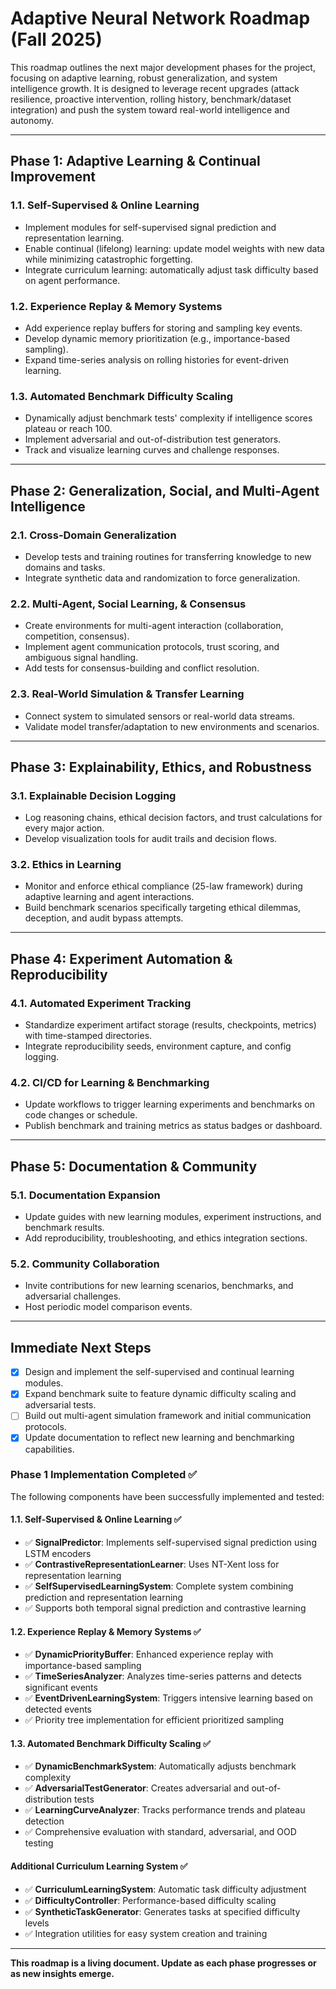 # Adaptive Neural Network Roadmap (Fall 2025)

This roadmap outlines the next major development phases for the project, focusing on adaptive learning, robust generalization, and system intelligence growth. It is designed to leverage recent upgrades (attack resilience, proactive intervention, rolling history, benchmark/dataset integration) and push the system toward real-world intelligence and autonomy.

---

## Phase 1: Adaptive Learning & Continual Improvement

### 1.1. Self-Supervised & Online Learning
- Implement modules for self-supervised signal prediction and representation learning.
- Enable continual (lifelong) learning: update model weights with new data while minimizing catastrophic forgetting.
- Integrate curriculum learning: automatically adjust task difficulty based on agent performance.

### 1.2. Experience Replay & Memory Systems
- Add experience replay buffers for storing and sampling key events.
- Develop dynamic memory prioritization (e.g., importance-based sampling).
- Expand time-series analysis on rolling histories for event-driven learning.

### 1.3. Automated Benchmark Difficulty Scaling
- Dynamically adjust benchmark tests' complexity if intelligence scores plateau or reach 100.
- Implement adversarial and out-of-distribution test generators.
- Track and visualize learning curves and challenge responses.

---

## Phase 2: Generalization, Social, and Multi-Agent Intelligence

### 2.1. Cross-Domain Generalization
- Develop tests and training routines for transferring knowledge to new domains and tasks.
- Integrate synthetic data and randomization to force generalization.

### 2.2. Multi-Agent, Social Learning, & Consensus
- Create environments for multi-agent interaction (collaboration, competition, consensus).
- Implement agent communication protocols, trust scoring, and ambiguous signal handling.
- Add tests for consensus-building and conflict resolution.

### 2.3. Real-World Simulation & Transfer Learning
- Connect system to simulated sensors or real-world data streams.
- Validate model transfer/adaptation to new environments and scenarios.

---

## Phase 3: Explainability, Ethics, and Robustness

### 3.1. Explainable Decision Logging
- Log reasoning chains, ethical decision factors, and trust calculations for every major action.
- Develop visualization tools for audit trails and decision flows.

### 3.2. Ethics in Learning
- Monitor and enforce ethical compliance (25-law framework) during adaptive learning and agent interactions.
- Build benchmark scenarios specifically targeting ethical dilemmas, deception, and audit bypass attempts.

---

## Phase 4: Experiment Automation & Reproducibility

### 4.1. Automated Experiment Tracking
- Standardize experiment artifact storage (results, checkpoints, metrics) with time-stamped directories.
- Integrate reproducibility seeds, environment capture, and config logging.

### 4.2. CI/CD for Learning & Benchmarking
- Update workflows to trigger learning experiments and benchmarks on code changes or schedule.
- Publish benchmark and training metrics as status badges or dashboard.

---

## Phase 5: Documentation & Community

### 5.1. Documentation Expansion
- Update guides with new learning modules, experiment instructions, and benchmark results.
- Add reproducibility, troubleshooting, and ethics integration sections.

### 5.2. Community Collaboration
- Invite contributions for new learning scenarios, benchmarks, and adversarial challenges.
- Host periodic model comparison events.

---

## Immediate Next Steps

- [x] Design and implement the self-supervised and continual learning modules.
- [x] Expand benchmark suite to feature dynamic difficulty scaling and adversarial tests.
- [ ] Build out multi-agent simulation framework and initial communication protocols.
- [x] Update documentation to reflect new learning and benchmarking capabilities.

### Phase 1 Implementation Completed ✅

The following components have been successfully implemented and tested:

#### 1.1. Self-Supervised & Online Learning ✅
- ✅ **SignalPredictor**: Implements self-supervised signal prediction using LSTM encoders
- ✅ **ContrastiveRepresentationLearner**: Uses NT-Xent loss for representation learning
- ✅ **SelfSupervisedLearningSystem**: Complete system combining prediction and representation learning
- ✅ Supports both temporal signal prediction and contrastive learning

#### 1.2. Experience Replay & Memory Systems ✅
- ✅ **DynamicPriorityBuffer**: Enhanced experience replay with importance-based sampling
- ✅ **TimeSeriesAnalyzer**: Analyzes time-series patterns and detects significant events
- ✅ **EventDrivenLearningSystem**: Triggers intensive learning based on detected events
- ✅ Priority tree implementation for efficient prioritized sampling

#### 1.3. Automated Benchmark Difficulty Scaling ✅
- ✅ **DynamicBenchmarkSystem**: Automatically adjusts benchmark complexity
- ✅ **AdversarialTestGenerator**: Creates adversarial and out-of-distribution tests
- ✅ **LearningCurveAnalyzer**: Tracks performance trends and plateau detection
- ✅ Comprehensive evaluation with standard, adversarial, and OOD testing

#### Additional Curriculum Learning System ✅
- ✅ **CurriculumLearningSystem**: Automatic task difficulty adjustment
- ✅ **DifficultyController**: Performance-based difficulty scaling
- ✅ **SyntheticTaskGenerator**: Generates tasks at specified difficulty levels
- ✅ Integration utilities for easy system creation and training

---

**This roadmap is a living document. Update as each phase progresses or as new insights emerge.**
